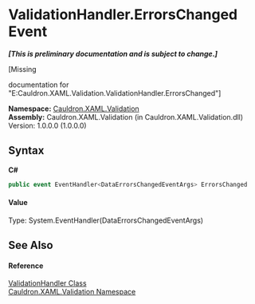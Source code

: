 # ValidationHandler.ErrorsChanged Event
 _**\[This is preliminary documentation and is subject to change.\]**_

\[Missing <summary> documentation for "E:Cauldron.XAML.Validation.ValidationHandler.ErrorsChanged"\]

**Namespace:**&nbsp;<a href="N_Cauldron_XAML_Validation">Cauldron.XAML.Validation</a><br />**Assembly:**&nbsp;Cauldron.XAML.Validation (in Cauldron.XAML.Validation.dll) Version: 1.0.0.0 (1.0.0.0)

## Syntax

**C#**<br />
``` C#
public event EventHandler<DataErrorsChangedEventArgs> ErrorsChanged
```


#### Value
Type: System.EventHandler(DataErrorsChangedEventArgs)

## See Also


#### Reference
<a href="T_Cauldron_XAML_Validation_ValidationHandler">ValidationHandler Class</a><br /><a href="N_Cauldron_XAML_Validation">Cauldron.XAML.Validation Namespace</a><br />